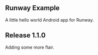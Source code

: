 ## Runway Example

A little hello world Android app for Runway.

## Release 1.1.0

Adding some more flair.